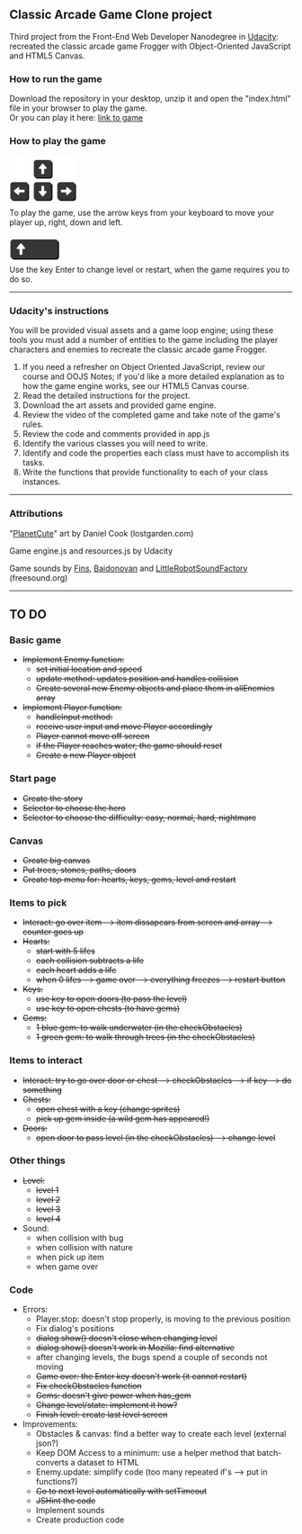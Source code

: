## Classic Arcade Game Clone project

Third project from the Front-End Web Developer Nanodegree in 
<a href="https://www.udacity.com" target="_blank">Udacity</a>:
<br>
recreated the classic arcade game Frogger with Object-Oriented JavaScript and HTML5 Canvas.

### How to run the game

Download the repository in your desktop, unzip it and open the "index.html" file in your browser to play the game.
<br>
Or you can play it here: 
<a href='http://irene.marin.cat/udacity/project3/index.html' target='_blank'>link to game</a>

### How to play the game

<img src="images/menu/arrows.jpg" width="120"><br>
To play the game, use the arrow keys from your keyboard to move your player up, right, down and left.
<br><br>
<img src="images/menu/enter.jpg" width="90"><br>
Use the key Enter to change level or restart, when the game requires you to do so.

----------------------

### Udacity's instructions

You will be provided visual assets and a game loop engine; using these tools you must add a number of entities to the game including the player characters and enemies to recreate the classic arcade game Frogger.

1. If you need a refresher on Object Oriented JavaScript, review our course and OOJS Notes; if you'd like a more detailed explanation as to how the game engine works, see our HTML5 Canvas course.
2. Read the detailed instructions for the project.
3. Download the art assets and provided game engine.
4. Review the video of the completed game and take note of the game's rules.
5. Review the code and comments provided in app.js
6. Identify the various classes you will need to write.
7. Identify and code the properties each class must have to accomplish its tasks.
8. Write the functions that provide functionality to each of your class instances.

----------------------

### Attributions

"<a href='http://www.lostgarden.com/2007/05/dancs-miraculously-flexible-game.html' target='_blank'>PlanetCute</a>" art by Daniel Cook (lostgarden.com)

Game engine.js and resources.js by Udacity

Game sounds by <a href='http://www.freesound.org/people/fins/' target='_blank'>Fins</a>, <a href='http://www.freesound.org/people/baidonovan/' target='_blank'>Baidonovan</a> and <a href='http://www.freesound.org/people/LittleRobotSoundFactory/' target='_blank'>LittleRobotSoundFactory</a> (freesound.org)

----------------------

## TO DO
 
### Basic game 
- ~~Implement Enemy function:~~ 
  - ~~set initial location and speed~~
  - ~~update method: updates position and handles collision~~
  - ~~Create several new Enemy objects and place them in allEnemies array~~
- ~~Implement Player function:~~
  - ~~handleInput method:~~
  - ~~receive user input and move Player accordingly~~
  - ~~Player cannot move off screen~~
  - ~~if the Player reaches water, the game should reset~~
  - ~~Create a new Player object~~
 
 
### Start page
- ~~Create the story~~ 
- ~~Selector to choose the hero~~
- ~~Selector to choose the difficulty: easy, normal, hard, nightmare~~
 
### Canvas
- ~~Create big canvas~~
- ~~Put trees, stones, paths, doors~~
- ~~Create top menu for: hearts, keys, gems, level and restart~~

### Items to pick
- ~~Interact: go over item --> item dissapears from screen and array --> counter goes up~~
- ~~Hearts:~~ 
  - ~~start with 5 lifes~~
  - ~~each collision subtracts a life~~
  - ~~each heart adds a life~~
  - ~~when 0 lifes --> game over --> everything freezes --> restart button~~
- ~~Keys:~~ 
  - ~~use key to open doors (to pass the level)~~
  - ~~use key to open chests (to have gems)~~
- ~~Gems:~~
  - ~~1 blue gem: to walk underwater (in the checkObstacles)~~
  - ~~1 green gem: to walk through trees (in the checkObstacles)~~

### Items to interact
- ~~Interact: try to go over door or chest --> checkObstacles --> if key --> do something~~
- ~~Chests:~~
  - ~~open chest with a key (change sprites)~~
  - ~~pick up gem inside (a wild gem has appeared!)~~
- ~~Doors:~~
  - ~~open door to pass level (in the checkObstacles) --> change level~~

### Other things
- ~~Level:~~ 
  - ~~level 1~~
  - ~~level 2~~ 
  - ~~level 3~~ 
  - ~~level 4~~ 
- Sound:
  - when collision with bug
  - when collision with nature
  - when pick up item
  - when game over

### Code
- Errors:
  - Player.stop: doesn't stop properly, is moving to the previous position
  - Fix dialog's positions
  - ~~dialog.show() doesn't close when changing level~~
  - ~~dialog.show() doesn't work in Mozilla: find alternative~~ 
  - after changing levels, the bugs spend a couple of seconds not moving
  - ~~Game over: the Enter key doesn't work (it cannot restart)~~
  - ~~Fix checkObstacles function~~
  - ~~Gems: doesn't give power when has_gem~~
  - ~~Change level/state: implement it how?~~
  - ~~Finish level: create last level screen~~
- Improvements: 
  - Obstacles & canvas: find a better way to create each level (external json?)
  - Keep DOM Access to a minimum: use a helper method that batch-converts a dataset to HTML
  - Enemy.update: simplify code (too many repeated if's --> put in functions?) 
  - ~~Go to next level automatically with setTimeout~~
  - ~~JSHint the code~~
  - Implement sounds
  - Create production code
